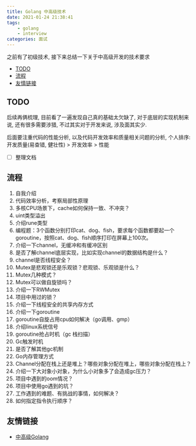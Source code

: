 ```yaml
---
title: Golang 中高级技术
date: 2021-01-24 21:38:41
tags:
    - golang
    - interview
categories: 面试
---
```


之前有了初级技术, 接下来总结一下关于中高级开发的技术要求

<!-- more -->

- [TODO](#todo)
- [流程](#流程)
- [友情链接](#友情链接)

## TODO

后续再俩梳理, 目前看了一遍发现自己真的基础太欠缺了, 对于底层的实现机制来说, 还有很多需要涉猎, 不过其实对于开发来说, 涉及面其实少.

后面要注重代码的性能分析, 以及代码开发效率和质量相关问题的分析, 个人排序: 开发质量(易查错, 健壮性) > 开发效率 > 性能

- [ ] 整理文档

## 流程

1. 自我介绍
2. 代码效率分析，考察局部性原理
3. 多核CPU场景下，cache如何保持一致、不冲突？
4. uint类型溢出
5. 介绍rune类型
6. 编程题：3个函数分别打印cat、dog、fish，要求每个函数都要起一个goroutine，按照cat、dog、fish顺序打印在屏幕上100次。
7. 介绍一下channel，无缓冲和有缓冲区别
8. 是否了解channel底层实现，比如实现channel的数据结构是什么？
9. channel是否线程安全？
10. Mutex是悲观锁还是乐观锁？悲观锁、乐观锁是什么？
11. Mutex几种模式？
12. Mutex可以做自旋锁吗？
13. 介绍一下RWMutex
14. 项目中用过的锁？
15. 介绍一下线程安全的共享内存方式
16. 介绍一下goroutine
17. goroutine自旋占用cpu如何解决（go调用、gmp）
18. 介绍linux系统信号
19. goroutine抢占时机（gc 栈扫描）
20. Gc触发时机
21. 是否了解其他gc机制
22. Go内存管理方式
23. Channel分配在栈上还是堆上？哪些对象分配在堆上，哪些对象分配在栈上？
24. 介绍一下大对象小对象，为什么小对象多了会造成gc压力？
25. 项目中遇到的oom情况？
26. 项目中使用go遇到的坑？
27. 工作遇到的难题、有挑战的事情，如何解决？
28. 如何指定指令执行顺序？

## 友情链接

- [中高级Golang](https://www.bilibili.com/video/BV12p4y1W7Dz)
